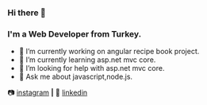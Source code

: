 ### Hi there 👋
### I'm a Web Developer from Turkey.


- 🔭 I’m currently working on angular recipe book project.
- 🌱 I’m currently learning asp.net mvc core.
- 🤔 I’m looking for help with asp.net mvc core.
- 💬 Ask me about javascript,node.js.


 
📷 [instagram][instagram] **|** 
👔 [linkedin][linkedin]



[instagram]: https://instagram.com/eralponay
[linkedin]: https://www.linkedin.com/in/eralp-onay-234b83165/
